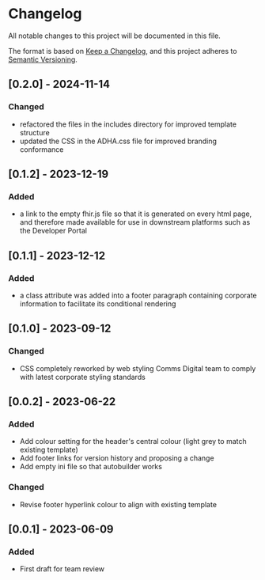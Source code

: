 # Changelog

All notable changes to this project will be documented in this file.

The format is based on [Keep a Changelog](https://keepachangelog.com/en/1.1.0/),
and this project adheres to [Semantic Versioning](https://semver.org/spec/v2.0.0.html).

## [0.2.0] - 2024-11-14

### Changed
- refactored the files in the includes directory for improved template structure
- updated the CSS in the ADHA.css file for improved branding conformance

## [0.1.2] - 2023-12-19

### Added
- a link to the empty fhir.js file so that it is generated on every html page, and therefore made available for use in downstream platforms such as the Developer Portal

## [0.1.1] - 2023-12-12

### Added
- a class attribute was added into a footer paragraph containing corporate information to facilitate its conditional rendering

## [0.1.0] - 2023-09-12

### Changed
- CSS completely reworked by web styling Comms Digital team to comply with latest corporate styling standards

## [0.0.2] - 2023-06-22

### Added
- Add colour setting for the header's central colour (light grey to match existing template)
- Add footer links for version history and proposing a change
- Add empty ini file so that autobuilder works

### Changed
- Revise footer hyperlink colour to align with existing template

## [0.0.1] - 2023-06-09

### Added
- First draft for team review
